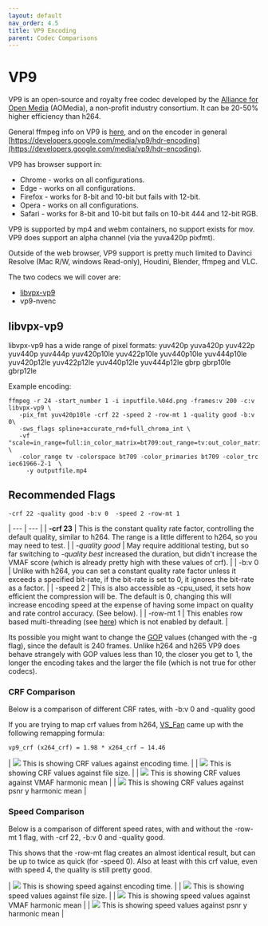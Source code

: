 ```yaml
---
layout: default
nav_order: 4.5
title: VP9 Encoding
parent: Codec Comparisons
---
```


# VP9

VP9 is an open-source and royalty free codec developed by the [Alliance for Open Media](https://trac.ffmpeg.org/wiki/Encode/VP9) (AOMedia), a non-profit industry consortium. It can be 20-50% higher efficiency than h264. 

General ffmpeg info on VP9 is [here](https://trac.ffmpeg.org/wiki/Encode/VP9), and on the encoder in general [https://developers.google.com/media/vp9/hdr-encoding](https://developers.google.com/media/vp9/hdr-encoding).

VP9 has browser support in:
   * Chrome - works on all configurations.
   * Edge - works on all configurations.
   * Firefox - works for 8-bit and 10-bit but fails with 12-bit.
   * Opera - works on all configurations.
   * Safari - works for 8-bit and 10-bit but fails on 10-bit 444 and 12-bit RGB.

VP9 is supported by mp4 and webm containers, no support exists for mov.
VP9 does support an alpha channel (via the yuva420p pixfmt).

Outside of the web browser, VP9 support is pretty much limited to Davinci Resolve (Mac R/W, windows Read-only), Houdini, Blender, ffmpeg and VLC.

The two codecs we will cover are:
* [libvpx-vp9](#libvpx-vp9)
* vp9-nvenc

## libvpx-vp9

libvpx-vp9 has a wide range of pixel formats:
yuv420p yuva420p yuv422p yuv440p yuv444p yuv420p10le yuv422p10le yuv440p10le yuv444p10le yuv420p12le yuv422p12le yuv440p12le yuv444p12le gbrp gbrp10le gbrp12le


Example encoding:

<!---
name: test_vp9
sources: 
- sourceimages/chip-chart-1080-16bit-noicc.png.yml
comparisontest:
   - testtype: idiff
     compare_image: ../sourceimages/chip-chart-1080-16bit-noicc-yuv420p10le.png
   - testtype: assertresults
     tests:
     - assert: less
       value: max_error
       less: 0.00195
-->
```
ffmpeg -r 24 -start_number 1 -i inputfile.%04d.png -frames:v 200 -c:v libvpx-vp9 \
   -pix_fmt yuv420p10le -crf 22 -speed 2 -row-mt 1 -quality good -b:v 0\
   -sws_flags spline+accurate_rnd+full_chroma_int \
   -vf "scale=in_range=full:in_color_matrix=bt709:out_range=tv:out_color_matrix=bt709" \
   -color_range tv -colorspace bt709 -color_primaries bt709 -color_trc iec61966-2-1  \
     -y outputfile.mp4
```



## Recommended Flags

```
-crf 22 -quality good -b:v 0  -speed 2 -row-mt 1 
```

| --- | --- |
| **-crf 23** | This is the constant quality rate factor, controlling the default quality, similar to h264. The range is a little different to h264, so you may need to test. |
| *-quality good* | May require additional testing, but so far switching to *-quality best* increased the duration, but didn't increase the VMAF score (which is already pretty high with these values of crf). |
| -b:v 0 | Unlike with h264, you can set a constant quality rate factor unless it exceeds a specified bit-rate, if the bit-rate is set to 0, it ignores the bit-rate as a factor. |
| -speed 2 | This is also accessible as -cpu_used, it sets how efficient the compression will be. The default is 0, changing this will increase encoding speed at the expense of having some impact on quality and rate control accuracy. (See below). |
| -row-mt 1 | This enables row based multi-threading (see [here](https://trac.ffmpeg.org/wiki/Encode/VP9#rowmt)) which is not enabled by default. |

Its possible you might want to change the [GOP](https://aws.amazon.com/blogs/media/part-1-back-to-basics-gops-explained/#:~:text=Simply%20put%2C%20a%20GOP%20is,30%20frames%2C%20or%201%20second.) values (changed with the -g flag), since the default is 240 frames. Unlike h264 and h265 VP9 does behave strangely with GOP values less than 10, the closer you get to 1, the longer the encoding takes and the larger the file (which is not true for other codecs). 


### CRF Comparison

Below is a comparison of different CRF rates, with -b:v 0 and -quality good


If you are trying to map crf values from h264, [VS_Fan](http://forum.doom9.net/showthread.php?p=1940750) came up with the following remapping formula:
```
vp9_crf (x264_crf) = 1.98 * x264_crf − 14.46
```


| ![](enctests/reference-results/vp9-crf-test-encode_time.png)  This is showing CRF values against encoding time. |
| ![](enctests/reference-results/vp9-crf-test-filesize.png) This is showing CRF values against file size. |
| ![](enctests/reference-results/vp9-crf-test-vmaf_harmonic_mean.png) This is showing CRF values against VMAF harmonic mean |
| ![](enctests/reference-results/vp9-crf-test-psnr_y_harmonic_mean.png) This is showing CRF values against psnr y harmonic mean |

### Speed Comparison

Below is a comparison of different speed rates, with and without the -row-mt 1 flag, with -crf 22, -b:v 0 and -quality good.

This shows that the -row-mt flag creates an almost identical result, but can be up to twice as quick (for -speed 0).
Also at least with this crf value, even with speed 4, the quality is still pretty good.

| ![](enctests/reference-results/vp9-speed-tests-encode_time.png)  This is showing speed against encoding time. |
| ![](enctests/reference-results/vp9-speed-tests-filesize.png) This is showing speed values against file size. |
| ![](enctests/reference-results/vp9-speed-tests-vmaf_harmonic_mean.png) This is showing speed values against VMAF harmonic mean |
| ![](enctests/reference-results/vp9-speed-tests-psnr_y_harmonic_mean.png) This is showing speed values against psnr y harmonic mean |
